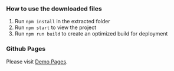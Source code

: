 ### How to use the downloaded files
1. Run ```npm install``` in the extracted folder
2. Run ```npm start``` to view the project
3. Run ```npm run build``` to create an optimized build for deployment

### Github Pages
Please visit [Demo Pages](https://93xiaoli.github.io/book-project/).